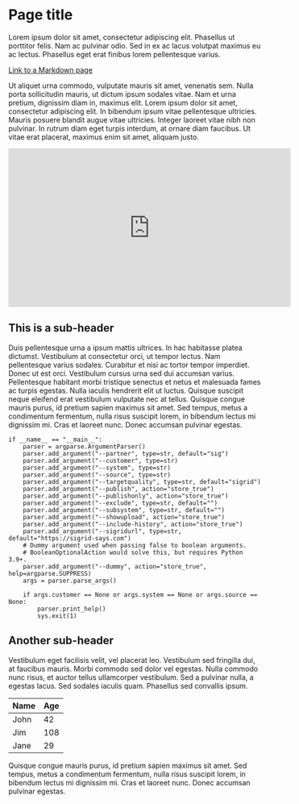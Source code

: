 # Page title

Lorem ipsum dolor sit amet, consectetur adipiscing elit. Phasellus ut porttitor felis. Nam ac pulvinar odio. Sed in ex ac lacus volutpat maximus eu ac lectus. Phasellus eget erat finibus lorem pellentesque varius.

[Link to a Markdown page](pages/page.html)

Ut aliquet urna commodo, vulputate mauris sit amet, venenatis sem. Nulla porta sollicitudin mauris, ut dictum ipsum sodales vitae. Nam et urna pretium, dignissim diam in, maximus elit. Lorem ipsum dolor sit amet, consectetur adipiscing elit. In bibendum ipsum vitae pellentesque ultricies. Mauris posuere blandit augue vitae ultricies. Integer laoreet vitae nibh non pulvinar. In rutrum diam eget turpis interdum, at ornare diam faucibus. Ut vitae erat placerat, maximus enim sit amet, aliquam justo.

<iframe width="560" height="315" src="https://www.youtube.com/embed/7xvcN9S5zY8" title="YouTube video player" frameborder="0" allow="accelerometer; autoplay; clipboard-write; encrypted-media; gyroscope; picture-in-picture; web-share" allowfullscreen></iframe>

## This is a sub-header

Duis pellentesque urna a ipsum mattis ultrices. In hac habitasse platea dictumst. Vestibulum at consectetur orci, ut tempor lectus. Nam pellentesque varius sodales. Curabitur et nisi ac tortor tempor imperdiet. Donec ut est orci. Vestibulum cursus urna sed dui accumsan varius. Pellentesque habitant morbi tristique senectus et netus et malesuada fames ac turpis egestas. Nulla iaculis hendrerit elit ut luctus. Quisque suscipit neque eleifend erat vestibulum vulputate nec at tellus. Quisque congue mauris purus, id pretium sapien maximus sit amet. Sed tempus, metus a condimentum fermentum, nulla risus suscipit lorem, in bibendum lectus mi dignissim mi. Cras et laoreet nunc. Donec accumsan pulvinar egestas.

```
if __name__ == "__main__":
    parser = argparse.ArgumentParser()
    parser.add_argument("--partner", type=str, default="sig")
    parser.add_argument("--customer", type=str)
    parser.add_argument("--system", type=str)
    parser.add_argument("--source", type=str)
    parser.add_argument("--targetquality", type=str, default="sigrid")
    parser.add_argument("--publish", action="store_true")
    parser.add_argument("--publishonly", action="store_true")
    parser.add_argument("--exclude", type=str, default="")
    parser.add_argument("--subsystem", type=str, default="")
    parser.add_argument("--showupload", action="store_true")
    parser.add_argument("--include-history", action="store_true")
    parser.add_argument("--sigridurl", type=str, default="https://sigrid-says.com")
    # Dummy argument used when passing false to boolean arguments.
    # BooleanOptionalAction would solve this, but requires Python 3.9+.
    parser.add_argument("--dummy", action="store_true", help=argparse.SUPPRESS)
    args = parser.parse_args()

    if args.customer == None or args.system == None or args.source == None:
        parser.print_help()
        sys.exit(1)
```

## Another sub-header

Vestibulum eget facilisis velit, vel placerat leo. Vestibulum sed fringilla dui, at faucibus mauris. Morbi commodo sed dolor vel egestas. Nulla commodo nunc risus, et auctor tellus ullamcorper vestibulum. Sed a pulvinar nulla, a egestas lacus. Sed sodales iaculis quam. Phasellus sed convallis ipsum.

| Name | Age |
|------|-----|
| John | 42  |
| Jim  | 108 |
| Jane | 29  |

Quisque congue mauris purus, id pretium sapien maximus sit amet. Sed tempus, metus a condimentum fermentum, nulla risus suscipit lorem, in bibendum lectus mi dignissim mi. Cras et laoreet nunc. Donec accumsan pulvinar egestas.
